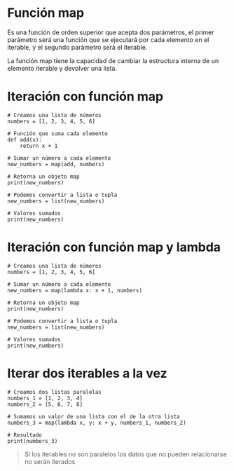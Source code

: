 # Función map

Es una función de orden superior que acepta dos parámetros, el primer parámetro será una función que se ejecutará por cada elemento en el iterable, y el segundo parámetro será el iterable.

La función map tiene la capacidad de cambiar la estructura interna de un elemento iterable y devolver una lista.

# Iteración con función map

```$
# Creamos una lista de números
numbers = [1, 2, 3, 4, 5, 6]

# Función que suma cada elemento
def add(x):
    return x + 1

# Sumar un número a cada elemento
new_numbers = map(add, numbers)

# Retorna un objeto map
print(new_numbers)

# Podemos convertir a lista o tupla
new_numbers = list(new_numbers)

# Valores sumados
print(new_numbers)
```

# Iteración con función map y lambda

```$
# Creamos una lista de números
numbers = [1, 2, 3, 4, 5, 6]

# Sumar un número a cada elemento
new_numbers = map(lambda x: x + 1, numbers)

# Retorna un objeto map
print(new_numbers)

# Podemos convertir a lista o tupla
new_numbers = list(new_numbers)

# Valores sumados
print(new_numbers)
```

# Iterar dos iterables a la vez

```$
# Creamos dos listas paralelas
numbers_1 = [1, 2, 3, 4]
numbers_2 = [5, 6, 7, 8]

# Sumamos un valor de una lista con el de la otra lista
numbers_3 = map(lambda x, y: x + y, numbers_1, numbers_2)

# Resultado
print(numbers_3)
```

> Si los iterables no son paralelos los datos que no pueden relacionarse no serán iterados
